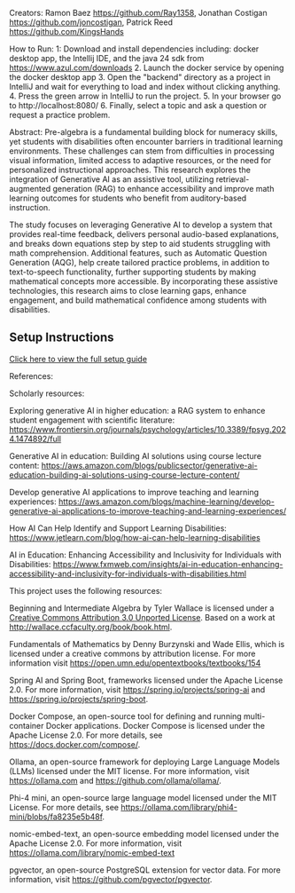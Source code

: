 Creators: Ramon Baez https://github.com/Ray1358, Jonathan Costigan https://github.com/joncostigan, Patrick Reed https://github.com/KingsHands

How to Run: 
1: Download and install dependencies including: docker desktop app, the Intellij IDE, and the java 24 sdk from https://www.azul.com/downloads
2. Launch the docker service by opening the docker desktop app
3. Open the "backend" directory as a project in IntelliJ and wait for everything to load and index without clicking anything.
4. Press the green arrow in IntelliJ to run the project.
5. In your browser go to http://localhost:8080/ 
6. Finally, select a topic and ask a question or request a practice problem.

Abstract: Pre-algebra is a fundamental building block for numeracy skills, yet students with disabilities often encounter barriers in traditional learning environments. These challenges can stem from difficulties in processing visual information, limited access to adaptive resources, or the need for personalized instructional approaches. This research explores the integration of Generative AI as an assistive tool, utilizing retrieval-augmented generation (RAG) to enhance accessibility and improve math learning outcomes for students who benefit from auditory-based instruction.

The study focuses on leveraging Generative AI to develop a system that provides real-time feedback, delivers personal audio-based explanations, and breaks down equations step by step to aid students struggling with math comprehension. Additional features, such as Automatic Question Generation (AQG), help create tailored practice problems, in addition to text-to-speech functionality, further supporting students by making mathematical concepts more accessible. By incorporating these assistive technologies, this research aims to close learning gaps, enhance engagement, and build mathematical confidence among students with disabilities.

## Setup Instructions

[Click here to view the full setup guide](Docs/SETUP_GUIDE.md)


References:

Scholarly resources:

Exploring generative AI in higher education: a RAG system to enhance student engagement with scientific literature: https://www.frontiersin.org/journals/psychology/articles/10.3389/fpsyg.2024.1474892/full

Generative AI in education: Building AI solutions using course lecture content: https://aws.amazon.com/blogs/publicsector/generative-ai-education-building-ai-solutions-using-course-lecture-content/

Develop generative AI applications to improve teaching and learning experiences: https://aws.amazon.com/blogs/machine-learning/develop-generative-ai-applications-to-improve-teaching-and-learning-experiences/

How AI Can Help Identify and Support Learning Disabilities: https://www.jetlearn.com/blog/how-ai-can-help-learning-disabilities

AI in Education: Enhancing Accessibility and Inclusivity for Individuals with Disabilities: https://www.fxmweb.com/insights/ai-in-education-enhancing-accessibility-and-inclusivity-for-individuals-with-disabilities.html

This project uses the following resources:

Beginning and Intermediate Algebra by Tyler Wallace is licensed under a [Creative Commons Attribution 3.0 Unported License](https://creativecommons.org/licenses/by/3.0/). Based on a work at http://wallace.ccfaculty.org/book/book.html.

Fundamentals of Mathematics by Denny Burzynski and Wade Ellis, which is licensed under a creative commons by attribution license. For more information visit https://open.umn.edu/opentextbooks/textbooks/154 

Spring AI and Spring Boot, frameworks licensed under the Apache License 2.0. For more information, visit https://spring.io/projects/spring-ai and https://spring.io/projects/spring-boot.

Docker Compose, an open-source tool for defining and running multi-container Docker applications. Docker Compose is licensed under the Apache License 2.0. For more details, see https://docs.docker.com/compose/.

Ollama, an open-source framework for deploying Large Language Models (LLMs) licensed under the MIT license. For more information, visit https://ollama.com and https://github.com/ollama/ollama/.

Phi-4 mini, an open-source large language model licensed under the MIT License. For more details, see https://ollama.com/library/phi4-mini/blobs/fa8235e5b48f.

nomic-embed-text, an open-source embedding model licensed under the Apache License 2.0. For more information, visit https://ollama.com/library/nomic-embed-text

pgvector, an open-source PostgreSQL extension for vector data. For more information, visit https://github.com/pgvector/pgvector.




